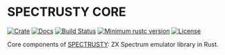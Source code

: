 SPECTRUSTY CORE
===============

[![Crate][Crate img]][Crate Link]
[![Docs][Docs img]][Docs Link]
[![Build Status][Build img]][Build Link]
[![Minimum rustc version][rustc version img]][rustc version link]
[![License][License img]][License Link]

Core components of [SPECTRUSTY]: ZX Spectrum emulator library in Rust.

[SPECTRUSTY]: https://royaltm.github.io/spectrusty/
[Crate Link]: https://crates.io/crates/spectrusty-core
[Crate img]: https://img.shields.io/crates/v/spectrusty-core.svg
[Docs Link]: https://docs.rs/spectrusty-core
[Docs img]: https://docs.rs/spectrusty-core/badge.svg
[Build Link]: https://github.com/royaltm/spectrusty/actions/workflows/ci.yml
[Build img]: https://github.com/royaltm/spectrusty/actions/workflows/ci.yml/badge.svg?branch=master
[rustc version link]: https://github.com/royaltm/spectrusty#rust-version-requirements
[rustc version img]: https://img.shields.io/badge/rustc-1.65+-lightgray.svg
[License Link]: https://www.gnu.org/licenses/#LGPL
[License img]: https://img.shields.io/crates/l/spectrusty-core